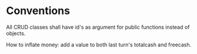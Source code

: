 # Conventions

All CRUD classes shall have id's as argument for public functions instead of objects.

How to inflate money: add a value to both last turn's totalcash and freecash.